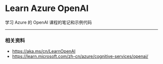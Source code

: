 # Learn Azure OpenAI



学习 Azure 的 OpenAI 课程的笔记和示例代码



---

### 相关资料

* https://aka.ms/cn/LearnOpenAI
* https://learn.microsoft.com/zh-cn/azure/cognitive-services/openai/